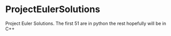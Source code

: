 # ProjectEulerSolutions
Project Euler Solutions. The first 51 are in python the rest hopefully will be in C++
